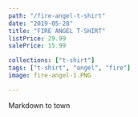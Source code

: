 ```yaml
---
path: "/fire-angel-t-shirt"
date: "2019-05-28"
title: "FIRE ANGEL T-SHIRT"
listPrice: 29.99
salePrice: 15.99

collections: ["t-shirt"]
tags: ["t-shirt", "angel", "fire"]
image: fire-angel-1.PNG

---
```

Markdown to town